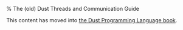 % The (old) Dust Threads and Communication Guide

This content has moved into
[the Dust Programming Language book](book/concurrency.html).
